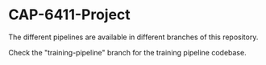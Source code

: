 # CAP-6411-Project

The different pipelines are available in different branches of this repository.

Check the "training-pipeline" branch for the training pipeline codebase.